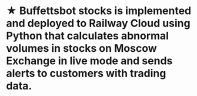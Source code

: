 # ★ Buffettsbot stocks is implemented and deployed to Railway Cloud using Python that calculates abnormal volumes in stocks on Moscow Exchange in live mode and sends alerts to customers with trading data.
